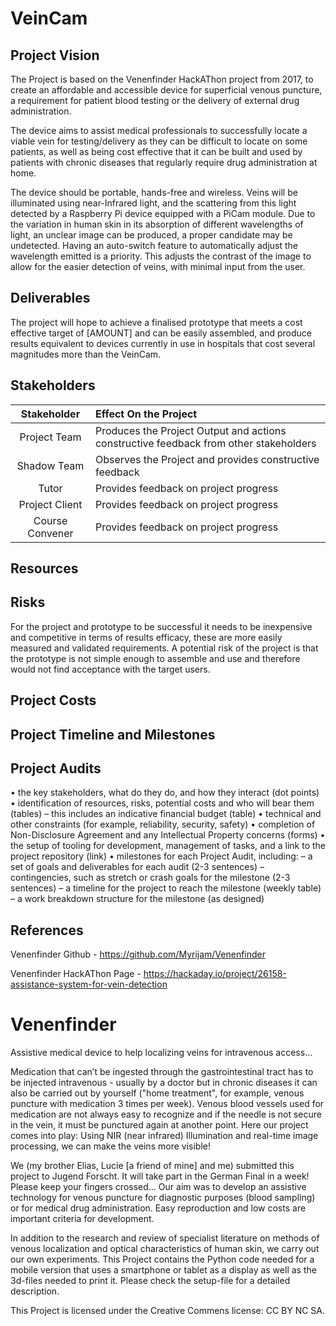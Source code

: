 # VeinCam
## Project Vision
The Project is based on the Venenfinder HackAThon project from 2017, to create an affordable and accessible device for superficial venous puncture, a requirement for patient blood testing or the delivery of external drug administration.

The device aims to assist medical professionals to successfully locate a viable vein for testing/delivery as they can be difficult to locate on some patients, as well as being cost effective that it can be built and used by patients with chronic diseases that regularly require drug administration at home.

The device should be portable, hands-free and wireless. Veins will be illuminated using near-Infrared light, and the scattering from this light detected by a Raspberry Pi device equipped with a PiCam module. Due to the variation in human skin in its absorption of different wavelengths of light, an unclear image can be produced, a proper candidate may be undetected. Having an auto-switch feature to automatically adjust the wavelength emitted is a priority. This adjusts the contrast of the image to allow for the easier detection of veins, with minimal input from the user.

## Deliverables
The project will hope to achieve a finalised prototype that meets a cost effective target of [AMOUNT] and can be easily assembled, and produce results equivalent to devices currently in use in hospitals that cost several magnitudes more than the VeinCam.

## Stakeholders
| Stakeholder | Effect On the Project |
| :---: | :--- |
| Project Team | Produces the Project Output and actions constructive feedback from other stakeholders |
| Shadow Team | Observes the Project and provides constructive feedback |
| Tutor | Provides feedback on project progress |
| Project Client | Provides feedback on project progress |
| Course Convener | Provides feedback on project progress |
## Resources

## Risks
For the project and prototype to be successful it needs to be inexpensive and competitive in terms of results efficacy, these are more easily measured and validated requirements. A potential risk of the project is that the prototype is not simple enough to assemble and use and therefore would not find acceptance with the target users.

## Project Costs

## Project Timeline and Milestones

## Project Audits



• the key stakeholders, what do they do, and how they interact (dot points)
• identification of resources, risks, potential costs and who will bear them (tables)
– this includes an indicative financial budget (table)
• technical and other constraints (for example, reliability, security, safety)
• completion of Non-Disclosure Agreement and any Intellectual Property concerns (forms)
• the setup of tooling for development, management of tasks, and a link to the project repository (link)
• milestones for each Project Audit, including:
– a set of goals and deliverables for each audit (2-3 sentences)
– contingencies, such as stretch or crash goals for the milestone (2-3 sentences)
– a timeline for the project to reach the milestone (weekly table)
– a work breakdown structure for the milestone (as designed)

## References
Venenfinder Github - https://github.com/Myrijam/Venenfinder

Venenfinder HackAThon Page - https://hackaday.io/project/26158-assistance-system-for-vein-detection


# Venenfinder
Assistive medical device to help localizing veins for intravenous access...

Medication that can’t be ingested through the gastrointestinal tract has to be injected intravenous - usually by a doctor but in chronic diseases it can also be carried out by yourself  ("home treatment", for example, venous puncture with medication 3 times per week).
Venous blood vessels used for medication are not always easy to recognize and if the needle is not secure in the vein, it must be punctured again at another point.  Here our project comes into play: Using NIR (near infrared) Illumination and real-time image processing, we can make the veins more visible!

We (my brother Elias, Lucie [a friend of mine] and me) submitted this project to Jugend Forscht. It will take part in the German Final in a week! Please keep your fingers crossed...
Our aim was to develop an assistive technology for venous puncture for diagnostic purposes (blood sampling) or for medical drug administration.
Easy reproduction and low costs are important criteria for development.

In addition to the research and review of specialist literature on methods of venous localization and optical characteristics of human skin, we carry out our own experiments. This Project contains the Python code needed for a mobile version that uses a smartphone or tablet as a display as well as the 3d-files needed to print it.
Please check the setup-file for a detailed description.

This Project is licensed under the Creative Commens license: CC BY NC SA.
